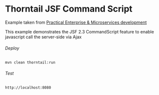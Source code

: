 Thorntail JSF Command Script
=====================================

Example taken from [Practical Enterprise & Microservices development](http://www.itbuzzpress.com/ebooks/java-ee-7-development-on-wildfly.html)

This example demonstrates the JSF 2.3 CommandScript feature to enable javascript call the server-side via Ajax

###### Deploy
```shell
mvn clean thorntail:run
```
###### Test
```shell
http://localhost:8080 
```
 
